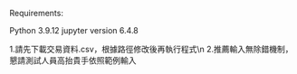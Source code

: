 Requirements:

Python 3.9.12
jupyter version 6.4.8

1.請先下載交易資料.csv，根據路徑修改後再執行程式\n
2.推薦輸入無除錯機制，懇請測試人員高抬貴手依照範例輸入
